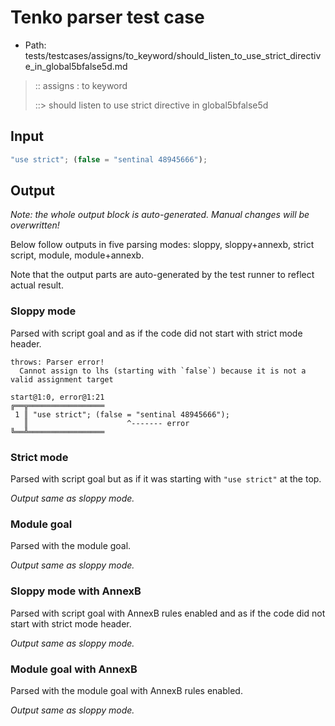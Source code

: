 # Tenko parser test case

- Path: tests/testcases/assigns/to_keyword/should_listen_to_use_strict_directive_in_global5bfalse5d.md

> :: assigns : to keyword
>
> ::> should listen to use strict directive in global5bfalse5d

## Input

`````js
"use strict"; (false = "sentinal 48945666");
`````

## Output

_Note: the whole output block is auto-generated. Manual changes will be overwritten!_

Below follow outputs in five parsing modes: sloppy, sloppy+annexb, strict script, module, module+annexb.

Note that the output parts are auto-generated by the test runner to reflect actual result.

### Sloppy mode

Parsed with script goal and as if the code did not start with strict mode header.

`````
throws: Parser error!
  Cannot assign to lhs (starting with `false`) because it is not a valid assignment target

start@1:0, error@1:21
╔══╦═════════════════
 1 ║ "use strict"; (false = "sentinal 48945666");
   ║                      ^------- error
╚══╩═════════════════

`````

### Strict mode

Parsed with script goal but as if it was starting with `"use strict"` at the top.

_Output same as sloppy mode._

### Module goal

Parsed with the module goal.

_Output same as sloppy mode._

### Sloppy mode with AnnexB

Parsed with script goal with AnnexB rules enabled and as if the code did not start with strict mode header.

_Output same as sloppy mode._

### Module goal with AnnexB

Parsed with the module goal with AnnexB rules enabled.

_Output same as sloppy mode._
